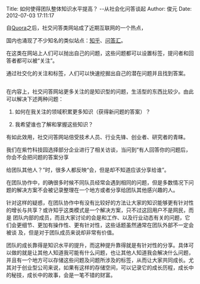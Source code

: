Title: 如何使得团队整体知识水平提高？ --从社会化问答谈起 
Author: 俊元
Date: 2012-07-03 17:11:17

自[Quora](http://www.quora.com)之后，社交问答类网站成了近期互联网的一个热点，

国内也涌现了不少知名的类似站点：[知乎](http://www.zhihu.com)、[问答汇](http://www.wendahui.com)。

在这类在网站上人们可以抛出自己的问题，这些问题都可以设置标签，提问者和回答者都可以被“关注”。

通过社交化的关注和标签，人们可以快速挖掘出自己的潜在问题并且找到答案。
 
## 
 在内容上，社交问答网站更多关注的是知识型的问题，生活型的东西比较少。由此可以解决下述两种问题：
 
 1. 如何在我关注的领域积累更多知识（获得新问题的答案）？
 
 2. 我希望谁也了解和掌握这些知识？
 
 有如此效用，社交问答网站倍受技术人员、行业先锋、创业者、研究者的青睐。
 
 我们在紫竹科技园选择部分企业进行了相关访谈，当问到“有人回答你的问题后，你会不会把问题的答案分享

 给团队其他人？”时，很多人都反映“会，但是却不知道应该分享给谁”。
 
 在团队协作中，的确很多时候不同队员经常会遇到相同的问题，但是多数情况下问题的解决方案不会被记录整理在一个地方或者分享给团队其他感兴趣的人。
 
 针对这样的疑惑，在团队协作中有没有比较好的方法让大家的知识能够更有针对性的增长与共享？或许知乎这类模式是一个解决方案，只不过这回用户不是网民，而是 团队内部的成员，而且大家讨论的会是和工作、以及行业动态有关的问题，它们会更细节、更加有操作性、更有针对性，这些话题虽然通常在团队外部不一定会被谈 及，但是对于团队成员来说却非常有价值。
 
 团队的成长靠得是知识水平的提升，而这种提升靠得就是有针对性的分享。具体可以做的就是让其他人知道我可能有什么问题，也让其他人知道我会解决什么问题，并且有一个地方可以存储这些问题及问题所涉及的标签，从而让大家共同成长。尤其对于创业型公司来说，如果有这样的存储空间，可以记录它的成长历程，成长中的秘技，成长中的故事，会是一笔不错的财富。


